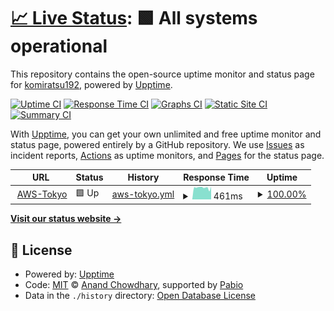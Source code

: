 # [📈 Live Status](https://komiratsu192.github.io/upptimev2/): <!--live status--> **🟩 All systems operational**

This repository contains the open-source uptime monitor and status page for [komiratsu192](https://komiratsu192.github.io/upptimev2/), powered by [Upptime](https://github.com/upptime/upptime).

[![Uptime CI](https://github.com/komiratsu192/upptimev2/workflows/Uptime%20CI/badge.svg)](https://github.com/komiratsu192/upptimev2/actions?query=workflow%3A%22Uptime+CI%22)
[![Response Time CI](https://github.com/komiratsu192/upptimev2/workflows/Response%20Time%20CI/badge.svg)](https://github.com/komiratsu192/upptimev2/actions?query=workflow%3A%22Response+Time+CI%22)
[![Graphs CI](https://github.com/komiratsu192/upptimev2/workflows/Graphs%20CI/badge.svg)](https://github.com/komiratsu192/upptimev2/actions?query=workflow%3A%22Graphs+CI%22)
[![Static Site CI](https://github.com/komiratsu192/upptimev2/workflows/Static%20Site%20CI/badge.svg)](https://github.com/komiratsu192/upptimev2/actions?query=workflow%3A%22Static+Site+CI%22)
[![Summary CI](https://github.com/komiratsu192/upptimev2/workflows/Summary%20CI/badge.svg)](https://github.com/komiratsu192/upptimev2/actions?query=workflow%3A%22Summary+CI%22)

With [Upptime](https://upptime.js.org), you can get your own unlimited and free uptime monitor and status page, powered entirely by a GitHub repository. We use [Issues](https://github.com/komiratsu192/upptimev2/issues) as incident reports, [Actions](https://github.com/komiratsu192/upptimev2/actions) as uptime monitors, and [Pages](https://upptimev2) for the status page.

<!--start: status pages-->
<!-- This summary is generated by Upptime (https://github.com/upptime/upptime) -->
<!-- Do not edit this manually, your changes will be overwritten -->
<!-- prettier-ignore -->
| URL | Status | History | Response Time | Uptime |
| --- | ------ | ------- | ------------- | ------ |
| <img alt="" src="https://icons.duckduckgo.com/ip3/35.78.235.86.ico" height="13"> [AWS-Tokyo](http://35.78.235.86:51821) | 🟩 Up | [aws-tokyo.yml](https://github.com/komiratsu192/upptimev2/commits/HEAD/history/aws-tokyo.yml) | <details><summary><img alt="Response time graph" src="./graphs/aws-tokyo/response-time-week.png" height="20"> 461ms</summary><br><a href="https://komiratsu192.github.io/upptimev2/history/aws-tokyo"><img alt="Response time 461" src="https://img.shields.io/endpoint?url=https%3A%2F%2Fraw.githubusercontent.com%2Fkomiratsu192%2Fupptimev2%2FHEAD%2Fapi%2Faws-tokyo%2Fresponse-time.json"></a><br><a href="https://komiratsu192.github.io/upptimev2/history/aws-tokyo"><img alt="24-hour response time 493" src="https://img.shields.io/endpoint?url=https%3A%2F%2Fraw.githubusercontent.com%2Fkomiratsu192%2Fupptimev2%2FHEAD%2Fapi%2Faws-tokyo%2Fresponse-time-day.json"></a><br><a href="https://komiratsu192.github.io/upptimev2/history/aws-tokyo"><img alt="7-day response time 461" src="https://img.shields.io/endpoint?url=https%3A%2F%2Fraw.githubusercontent.com%2Fkomiratsu192%2Fupptimev2%2FHEAD%2Fapi%2Faws-tokyo%2Fresponse-time-week.json"></a><br><a href="https://komiratsu192.github.io/upptimev2/history/aws-tokyo"><img alt="30-day response time 461" src="https://img.shields.io/endpoint?url=https%3A%2F%2Fraw.githubusercontent.com%2Fkomiratsu192%2Fupptimev2%2FHEAD%2Fapi%2Faws-tokyo%2Fresponse-time-month.json"></a><br><a href="https://komiratsu192.github.io/upptimev2/history/aws-tokyo"><img alt="1-year response time 461" src="https://img.shields.io/endpoint?url=https%3A%2F%2Fraw.githubusercontent.com%2Fkomiratsu192%2Fupptimev2%2FHEAD%2Fapi%2Faws-tokyo%2Fresponse-time-year.json"></a></details> | <details><summary><a href="https://komiratsu192.github.io/upptimev2/history/aws-tokyo">100.00%</a></summary><a href="https://komiratsu192.github.io/upptimev2/history/aws-tokyo"><img alt="All-time uptime 100.00%" src="https://img.shields.io/endpoint?url=https%3A%2F%2Fraw.githubusercontent.com%2Fkomiratsu192%2Fupptimev2%2FHEAD%2Fapi%2Faws-tokyo%2Fuptime.json"></a><br><a href="https://komiratsu192.github.io/upptimev2/history/aws-tokyo"><img alt="24-hour uptime 100.00%" src="https://img.shields.io/endpoint?url=https%3A%2F%2Fraw.githubusercontent.com%2Fkomiratsu192%2Fupptimev2%2FHEAD%2Fapi%2Faws-tokyo%2Fuptime-day.json"></a><br><a href="https://komiratsu192.github.io/upptimev2/history/aws-tokyo"><img alt="7-day uptime 100.00%" src="https://img.shields.io/endpoint?url=https%3A%2F%2Fraw.githubusercontent.com%2Fkomiratsu192%2Fupptimev2%2FHEAD%2Fapi%2Faws-tokyo%2Fuptime-week.json"></a><br><a href="https://komiratsu192.github.io/upptimev2/history/aws-tokyo"><img alt="30-day uptime 100.00%" src="https://img.shields.io/endpoint?url=https%3A%2F%2Fraw.githubusercontent.com%2Fkomiratsu192%2Fupptimev2%2FHEAD%2Fapi%2Faws-tokyo%2Fuptime-month.json"></a><br><a href="https://komiratsu192.github.io/upptimev2/history/aws-tokyo"><img alt="1-year uptime 100.00%" src="https://img.shields.io/endpoint?url=https%3A%2F%2Fraw.githubusercontent.com%2Fkomiratsu192%2Fupptimev2%2FHEAD%2Fapi%2Faws-tokyo%2Fuptime-year.json"></a></details>

<!--end: status pages-->

[**Visit our status website →**](https://komiratsu192.github.io/upptimev2/)

## 📄 License

- Powered by: [Upptime](https://github.com/upptime/upptime)
- Code: [MIT](./LICENSE) © [Anand Chowdhary](https://anandchowdhary.com), supported by [Pabio](https://pabio.com)
- Data in the `./history` directory: [Open Database License](https://opendatacommons.org/licenses/odbl/1-0/)
